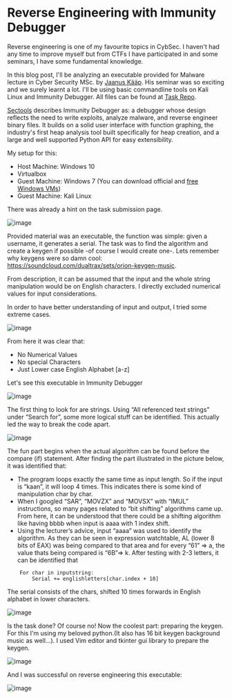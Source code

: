 # Reverse Engineering with Immunity Debugger


Reverse engineering is one of my favourite topics in CybSec. I haven't had any time to improve myself but from CTFs I have participated in and some seminars, I have some fundamental knowledge.

In this blog post, I'll be analyzing an executable provided for Malware lecture in Cyber Security MSc. by [Jaanus Kääp]. His seminar was so exciting and we surely learnt a lot. I'll be using basic commandline tools on Kali Linux and Immunity Debugger. All files can be found at [Task Repo].

[Sectools] describes Immunity Debugger as: a debugger whose design reflects the need to write exploits, analyze malware, and reverse engineer binary files. It builds on a solid user interface with function graphing, the industry's first heap analysis tool built specifically for heap creation, and a large and well supported Python API for easy extensibility.

My setup for this:
* Host Machine: Windows 10
* Virtualbox
* Guest Machine: Windows 7 (You can download official and [free Windows VMs])
* Guest Machine: Kali Linux

There was already a hint on the task submission page.

![image](/post2/post2-1.png)

Provided material was an executable, the function was simple: given a username, it generates a serial. The task was to find the algorithm and create a keygen if possible -of course I would create one-. Lets remember why keygens were so damn cool: https://soundcloud.com/dualtrax/sets/orion-keygen-music. 

From description, it can be assumed that the input and the whole string manipulation would be on English characters. I directly excluded numerical values for input considerations.

In order to have better understanding of input and output, I tried some extreme cases.

![image](/post2/post2-2.png)

From here it was clear that:
* No Numerical Values
* No special Characters
* Just Lower case English Alphabet [a-z]

Let's see this executable in Immunity Debugger

![image](/post2/post2-3.png)

The first thing to look for are strings. Using “All referenced text strings” under
“Search for”, some more logical stuff can be identified. This actually led the way to break the code apart.

![image](/post2/post2-4.png)

The fun part begins when the actual algorithm can be found before the compare (if) statement. After finding the
part illustrated in the picture below, it was identified that:
* The program loops exactly the same time as input length. So if the input is “kaan”, it will loop 4
times. This indicates there is some kind of manipulation char by char.
* When I googled “SAR”, “MOVZX” and “MOVSX” with “IMUL” instructions, so many pages related to
“bit shifting” algorithms came up. From here, it can be understood that there could be a shifting
algorithm like having bbbb when input is aaaa with 1 index shift.
* Using the lecturer’s advice, input “aaaa” was used to identify the algorithm. As they can be seen
in expression watchtable, AL (lower 8 bits of EAX) was being compared to that area and for every
“61” => a, the value thats being compared is “6B”=> k. After testing with 2-3 letters, it can be
identified that

```
    For char in inputstring:
        Serial += englishletters[char.index + 10]
``` 

The serial consists of the chars, shifted 10 times forwards in English alphabet in lower characters.

![image](/post2/post2-5.png)

Is the task done? Of course no! Now the coolest part: preparing the keygen. For this I'm using my beloved python.(It also has 16 bit keygen background music as well...). I used Vim editor and tkinter gui library to prepare the keygen.

![image](/post2/post2-6.png)

And I was successful on reverse engineering this executable:

![image](/post2/post2-7.png)




[Jaanus Kääp]:      https://www.clarifiedsecurity.com/jaanus-kaap/
[Free Windows VMs]: https://developer.microsoft.com/en-us/microsoft-edge/tools/vms/
[Sectools]: http://sectools.org/tool/immunitydebugger/
[Immunity Debugger]: https://www.immunityinc.com/products/debugger/
[Task Repo]: https://github.com/KaanSK/Reverse-Engineering-Example-with-Python-Keygen


